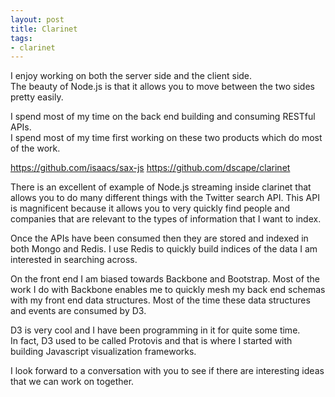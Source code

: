 ```yaml
---
layout: post
title: Clarinet
tags:
- clarinet
---
```


I enjoy working on both the server side and the client side.  
The beauty of Node.js is that it allows you to move between the two sides
pretty easily.

I spend most of my time on the back end building and consuming RESTful APIs.  
I spend most of my time first working on these two products which do most of the work.

https://github.com/isaacs/sax-js
https://github.com/dscape/clarinet

There is an excellent of example of Node.js streaming inside clarinet that allows
you to do many different things with the Twitter search API.  This API is magnificent
because it allows you to very quickly find people and companies that are relevant to
the types of information that I want to index.

Once the APIs have been consumed then they are stored and indexed in both Mongo and
Redis.  I use Redis to quickly build indices of the data I am interested in
searching across.

On the front end I am biased towards Backbone and Bootstrap.  Most of the work
I do with Backbone enables me to quickly mesh my back end schemas with my front
end data structures.  Most of the time these data structures and events are consumed
by D3.

D3 is very cool and I have been programming in it for quite some time.  
In fact, D3 used to be called Protovis and that is where I started with building
Javascript visualization frameworks.

I look forward to a conversation with you to see if there are interesting ideas
that we can work on together.
